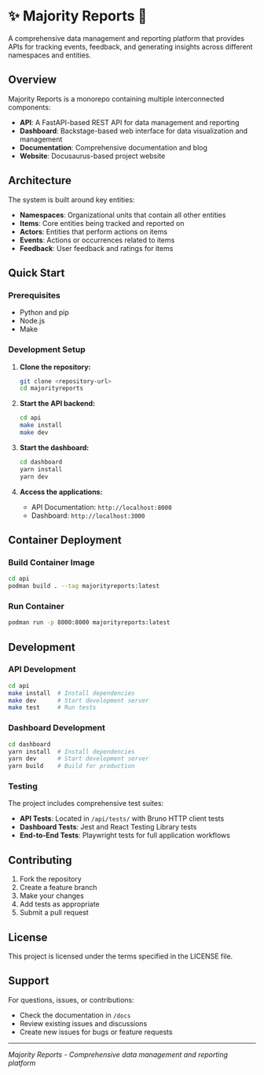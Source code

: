 # ✨ Majority Reports 🔮

A comprehensive data management and reporting platform that provides APIs for tracking events, feedback, and generating insights across different namespaces and entities.

## Overview

Majority Reports is a monorepo containing multiple interconnected components:

- **API**: A FastAPI-based REST API for data management and reporting
- **Dashboard**: Backstage-based web interface for data visualization and management
- **Documentation**: Comprehensive documentation and blog
- **Website**: Docusaurus-based project website

## Architecture

The system is built around key entities:

- **Namespaces**: Organizational units that contain all other entities
- **Items**: Core entities being tracked and reported on
- **Actors**: Entities that perform actions on items
- **Events**: Actions or occurrences related to items
- **Feedback**: User feedback and ratings for items

## Quick Start

### Prerequisites

- Python and pip
- Node.js
- Make

### Development Setup

1. **Clone the repository:**
   ```bash
   git clone <repository-url>
   cd majorityreports
   ```

2. **Start the API backend:**
   ```bash
   cd api
   make install
   make dev
   ```

3. **Start the dashboard:**
   ```bash
   cd dashboard
   yarn install
   yarn dev
   ```

4. **Access the applications:**
   - API Documentation: `http://localhost:8000`
   - Dashboard: `http://localhost:3000`

## Container Deployment

### Build Container Image

```bash
cd api
podman build . --tag majorityreports:latest
```

### Run Container

```bash
podman run -p 8000:8000 majorityreports:latest
```

## Development

### API Development

```bash
cd api
make install  # Install dependencies
make dev      # Start development server
make test     # Run tests
```

### Dashboard Development

```bash
cd dashboard
yarn install  # Install dependencies
yarn dev      # Start development server
yarn build    # Build for production
```

### Testing

The project includes comprehensive test suites:

- **API Tests**: Located in `/api/tests/` with Bruno HTTP client tests
- **Dashboard Tests**: Jest and React Testing Library tests
- **End-to-End Tests**: Playwright tests for full application workflows

## Contributing

1. Fork the repository
2. Create a feature branch
3. Make your changes
4. Add tests as appropriate
5. Submit a pull request

## License

This project is licensed under the terms specified in the LICENSE file.

## Support

For questions, issues, or contributions:

- Check the documentation in `/docs`
- Review existing issues and discussions
- Create new issues for bugs or feature requests

---

*Majority Reports - Comprehensive data management and reporting platform*

